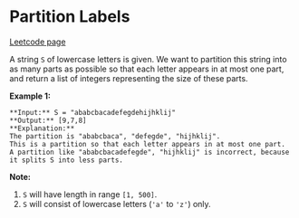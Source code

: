 # Partition Labels
[Leetcode page](https://leetcode.com/problems/partition-labels/description)

A string `S` of lowercase letters is given. We want to partition this string
into as many parts as possible so that each letter appears in at most one
part, and return a list of integers representing the size of these parts.

**Example 1:**  

    
    
    **Input:** S = "ababcbacadefegdehijhklij"
    **Output:** [9,7,8]
    **Explanation:**
    The partition is "ababcbaca", "defegde", "hijhklij".
    This is a partition so that each letter appears in at most one part.
    A partition like "ababcbacadefegde", "hijhklij" is incorrect, because it splits S into less parts.
    

**Note:**  

  1. `S` will have length in range `[1, 500]`.
  2. `S` will consist of lowercase letters (`'a'` to `'z'`) only.

